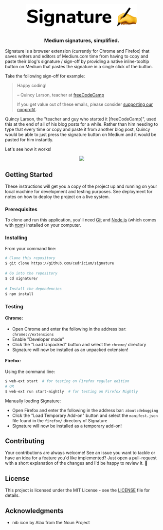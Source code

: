 <p align="center">
  <img src="readme_resources/signature_banner.png" height="84">
</p>
<h3 align="center">Medium signatures, simplified.</h3>

Signature is a browser extension (currently for Chrome and Firefox) that saves writers and editors of Medium.com time from having to copy and paste their blog's signature / sign-off by providing a native inline-tooltip button on Medium that pastes the signature in a single click of the button.

Take the following sign-off for example:

>Happy coding!
>
>– Quincy Larson, teacher at [freeCodeCamp](https://freecodecamp.org)
>
>If you get value out of these emails, please consider [supporting our nonprofit](https://donate.freecodecamp.org/).

Quincy Larson, the "teacher and guy who started it [freeCodeCamp]", used this at the end of all of his blog posts for a while. Rather than him needing to type that every time or copy and paste it from another blog post, Quincy would be able to just press the signature button on Medium and it would be pasted for him instantly.

Let's see how it works!

<div align="center">
  <img src="readme_resources/signature_demo.gif">
</div>


## Getting Started
These instructions will get you a copy of the project up and running on your local machine for development and testing purposes. See deployment for notes on how to deploy the project on a live system.

### Prerequisites

To clone and run this application, you'll need [Git](https://git-scm.com) and [Node.js](https://nodejs.org/en/download/) (which comes with [npm](http://npmjs.com)) installed on your computer.

### Installing

From your command line:

```bash
# Clone this repository
$ git clone https://github.com/cedricium/signature

# Go into the repository
$ cd signature/

# Install the dependencies
$ npm install
```

### Testing

#### Chrome:

- Open Chrome and enter the following in the address bar: `chrome://extensions`
- Enable "Developer mode"
- Click the "Load Unpacked" button and select the `chrome/` directory
- Signature will now be installed as an unpacked extension!

#### Firefox:

Using the command line:

```bash
$ web-ext start  # for testing on Firefox regular edition
# OR
$ web-ext run start-nightly  # for testing on Firefox Nightly
```

Manually loading Signature:

- Open Firefox and enter the following in the address bar: `about:debugging`
- Click the "Load Temporary Add-on" button and select the `manifest.json` file found in the `firefox/` directory of Signature
- Signature will now be installed as a temporary add-on!


## Contributing

Your contributions are always welcome! See an issue you want to tackle or have an idea for a feature you'd like implemented? Just open a pull-request with a short explanation of the changes and I'd be happy to review it. :tada:


## License

This project is licensed under the MIT License - see the [LICENSE](LICENSE) file for details.


## Acknowledgments

- nib icon by Alax from the Noun Project